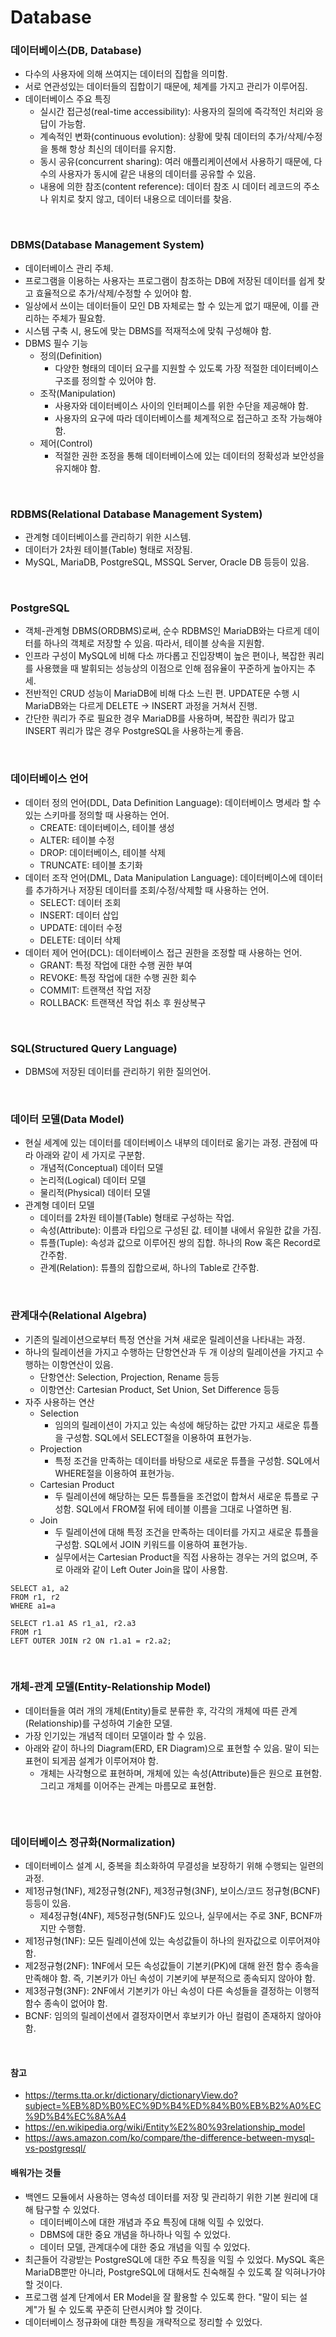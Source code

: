 # Database

### 데이터베이스(DB, Database)
* 다수의 사용자에 의해 쓰여지는 데이터의 집합을 의미함.
* 서로 연관성있는 데이터들의 집합이기 때문에, 체계를 가지고 관리가 이루어짐.
* 데이터베이스 주요 특징
	* 실시간 접근성(real-time accessibility): 사용자의 질의에 즉각적인 처리와 응답이 가능함.
	* 계속적인 변화(continuous evolution): 상황에 맞춰 데이터의 추가/삭제/수정을 통해 항상 최신의 데이터를 유지함.
	* 동시 공유(concurrent sharing): 여러 애플리케이션에서 사용하기 때문에, 다수의 사용자가 동시에 같은 내용의 데이터를 공유할 수 있음.
	* 내용에 의한 참조(content reference): 데이터 참조 시 데이터 레코드의 주소나 위치로 찾지 않고, 데이터 내용으로 데이터를 찾음.

<br>

### DBMS(Database Management System)
* 데이터베이스 관리 주체.
* 프로그램을 이용하는 사용자는 프로그램이 참조하는 DB에 저장된 데이터를 쉽게 찾고 효율적으로 추가/삭제/수정할 수 있어야 함.
* 일상에서 쓰이는 데이터들이 모인 DB 자체로는 할 수 있는게 없기 때문에, 이를 관리하는 주체가 필요함.
* 시스템 구축 시, 용도에 맞는 DBMS를 적재적소에 맞춰 구성해야 함.
* DBMS 필수 기능
	* 정의(Definition)
		* 다양한 형태의 데이터 요구를 지원할 수 있도록 가장 적절한 데이터베이스 구조를 정의할 수 있어야 함.
	* 조작(Manipulation)
		* 사용자와 데이터베이스 사이의 인터페이스를 위한 수단을 제공해야 함.
		* 사용자의 요구에 따라 데이터베이스를 체계적으로 접근하고 조작 가능해야 함.
	* 제어(Control)
		* 적절한 권한 조정을 통해 데이터베이스에 있는 데이터의 정확성과 보안성을 유지해야 함.

<br>

### RDBMS(Relational Database Management System)
* 관계형 데이터베이스를 관리하기 위한 시스템.
* 데이터가 2차원 테이블(Table) 형태로 저장됨.
* MySQL, MariaDB, PostgreSQL, MSSQL Server, Oracle DB 등등이 있음.

<br>

### PostgreSQL
* 객체-관계형 DBMS(ORDBMS)로써, 순수 RDBMS인 MariaDB와는 다르게 데이터를 하나의 객체로 저장할 수 있음. 따라서, 테이블 상속을 지원함.
* 인프라 구성이 MySQL에 비해 다소 까다롭고 진입장벽이 높은 편이나, 복잡한 쿼리를 사용했을 때 발휘되는 성능상의 이점으로 인해 점유율이 꾸준하게 높아지는 추세.
* 전반적인 CRUD 성능이 MariaDB에 비해 다소 느린 편. UPDATE문 수행 시 MariaDB와는 다르게 DELETE -> INSERT 과정을 거쳐서 진행.
* 간단한 쿼리가 주로 필요한 경우 MariaDB를 사용하며, 복잡한 쿼리가 많고 INSERT 쿼리가 많은 경우 PostgreSQL을 사용하는게 좋음.

<br>

### 데이터베이스 언어
* 데이터 정의 언어(DDL, Data Definition Language): 데이터베이스 명세라 할 수 있는 스키마를 정의할 때 사용하는 언어.
	* CREATE: 데이터베이스, 테이블 생성
	* ALTER: 테이블 수정
	* DROP: 데이터베이스, 테이블 삭제
	* TRUNCATE: 테이블 초기화
* 데이터 조작 언어(DML, Data Manipulation Language): 데이터베이스에 데이터를 추가하거나 저장된 데이터를 조회/수정/삭제할 때 사용하는 언어.
	* SELECT: 데이터 조회
	* INSERT: 데이터 삽입
	* UPDATE: 데이터 수정
	* DELETE: 데이터 삭제
* 데이터 제어 언어(DCL): 데이터베이스 접근 권한을 조정할 때 사용하는 언어.
	* GRANT: 특정 작업에 대한 수행 권한 부여
	* REVOKE: 특정 작업에 대한 수행 권한 회수
	* COMMIT: 트랜잭션 작업 저장
	* ROLLBACK: 트랜잭션 작업 취소 후 원상복구

<br>

### SQL(Structured Query Language)
* DBMS에 저장된 데이터를 관리하기 위한 질의언어.

<br>

### 데이터 모델(Data Model)
* 현실 세계에 있는 데이터를 데이터베이스 내부의 데이터로 옮기는 과정. 관점에 따라 아래와 같이 세 가지로 구분함.
	* 개념적(Conceptual) 데이터 모델
	* 논리적(Logical) 데이터 모델
	* 물리적(Physical) 데이터 모델
* 관계형 데이터 모델
	* 데이터를 2차원 테이블(Table) 형태로 구성하는 작업.
	* 속성(Attribute): 이름과 타입으로 구성된 값. 테이블 내에서 유일한 값을 가짐.
	* 튜플(Tuple): 속성과 값으로 이루어진 쌍의 집합. 하나의 Row 혹은 Record로 간주함.
	* 관계(Relation): 튜플의 집합으로써, 하나의 Table로 간주함.

<br>

### 관계대수(Relational Algebra)
* 기존의 릴레이션으로부터 특정 연산을 거쳐 새로운 릴레이션을 나타내는 과정.
* 하나의 릴레이션을 가지고 수행하는 단항연산과 두 개 이상의 릴레이션을 가지고 수행하는 이항연산이 있음.
	* 단항연산: Selection, Projection, Rename 등등
	* 이항연산: Cartesian Product, Set Union, Set Difference 등등
* 자주 사용하는 연산
	* Selection
		* 임의의 릴레이션이 가지고 있는 속성에 해당하는 값만 가지고 새로운 튜플을 구성함. SQL에서 SELECT절을 이용하여 표현가능.
	* Projection
		* 특정 조건을 만족하는 데이터를 바탕으로 새로운 튜플을 구성함. SQL에서 WHERE절을 이용하여 표현가능.
	* Cartesian Product
		* 두 릴레이션에 해당하는 모든 튜플들을 조건없이 합쳐서 새로운 튜플로 구성함. SQL에서 FROM절 뒤에 테이블 이름을 그대로 나열하면 됨.
	* Join
		* 두 릴레이션에 대해 특정 조건을 만족하는 데이터를 가지고 새로운 튜플을 구성함. SQL에서 JOIN 키워드를 이용하여 표현가능.
		* 실무에서는 Cartesian Product을 직접 사용하는 경우는 거의 없으며, 주로 아래와 같이 Left Outer Join을 많이 사용함.

```
SELECT a1, a2
FROM r1, r2
WHERE a1=a

SELECT r1.a1 AS r1_a1, r2.a3
FROM r1
LEFT OUTER JOIN r2 ON r1.a1 = r2.a2;
```

<br>

### 개체-관계 모델(Entity-Relationship Model)
* 데이터들을 여러 개의 개체(Entity)들로 분류한 후, 각각의 개체에 따른 관계(Relationship)를 구성하여 기술한 모델.
* 가장 인기있는 개념적 데이터 모델이라 할 수 있음.
* 아래와 같이 하나의 Diagram(ERD, ER Diagram)으로 표현할 수 있음. 말이 되는 표현이 되게끔 설계가 이루어져야 함.
	* 개체는 사각형으로 표현하며, 개체에 있는 속성(Attribute)들은 원으로 표현함. 그리고 개체를 이어주는 관계는 마름모로 표현함.

<figure><img src="./images/ER_Diagram_MMORPG.png" alt=""></figure>

<br>

### 데이터베이스 정규화(Normalization)
* 데이터베이스 설계 시, 중복을 최소화하여 무결성을 보장하기 위해 수행되는 일련의 과정.
* 제1정규형(1NF), 제2정규형(2NF), 제3정규형(3NF), 보이스/코드 정규형(BCNF) 등등이 있음.
	* 제4정규형(4NF), 제5정규형(5NF)도 있으나, 실무에서는 주로 3NF, BCNF까지만 수행함.
* 제1정규형(1NF): 모든 릴레이션에 있는 속성값들이 하나의 원자값으로 이루어져야 함.
* 제2정규형(2NF): 1NF에서 모든 속성값들이 기본키(PK)에 대해 완전 함수 종속을 만족해야 함. 즉, 기본키가 아닌 속성이 기본키에 부분적으로 종속되지 않아야 함.
* 제3정규형(3NF): 2NF에서 기본키가 아닌 속성이 다른 속성들을 결정하는 이행적 함수 종속이 없어야 함.
* BCNF: 임의의 릴레이션에서 결정자이면서 후보키가 아닌 컬럼이 존재하지 않아야 함.

<br>

#### 참고
* https://terms.tta.or.kr/dictionary/dictionaryView.do?subject=%EB%8D%B0%EC%9D%B4%ED%84%B0%EB%B2%A0%EC%9D%B4%EC%8A%A4
* https://en.wikipedia.org/wiki/Entity%E2%80%93relationship_model
* https://aws.amazon.com/ko/compare/the-difference-between-mysql-vs-postgresql/

#### 배워가는 것들
* 백엔드 모듈에서 사용하는 영속성 데이터를 저장 및 관리하기 위한 기본 원리에 대해 탐구할 수 있었다.
	* 데이터베이스에 대한 개념과 주요 특징에 대해 익힐 수 있었다.
	* DBMS에 대한 중요 개념을 하나하나 익힐 수 있었다.
	* 데이터 모델, 관계대수에 대한 중요 개념을 익힐 수 있었다.
* 최근들어 각광받는 PostgreSQL에 대한 주요 특징을 익힐 수 있었다. MySQL 혹은 MariaDB뿐만 아니라, PostgreSQL에 대해서도 친숙해질 수 있도록 잘 익혀나가야 할 것이다.
* 프로그램 설계 단계에서 ER Model을 잘 활용할 수 있도록 한다. "말이 되는 설계"가 될 수 있도록 꾸준히 단련시켜야 할 것이다.
* 데이터베이스 정규화에 대한 특징을 개략적으로 정리할 수 있었다.
